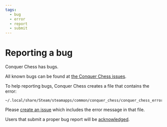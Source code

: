 ```yaml
---
tags:
  - bug
  - error
  - report
  - submit
---
```


# Reporting a bug

Conquer Chess has bugs.

All known bugs can be found at
[the Conquer Chess issues](https://github.com/richelbilderbeek/conquer_chess/issues).

To help reporting bugs,
Conquer Chess creates a file that contains the error:

```text
~/.local/share/Steam/steamapps/common/conquer_chess/conquer_chess_error.txt
```

Please
[create an issue](https://github.com/richelbilderbeek/conquer_chess/issues)
which includes the error message in that file.

Users that submit a proper bug report will be
[acknowledged](acknowledgements.md).
